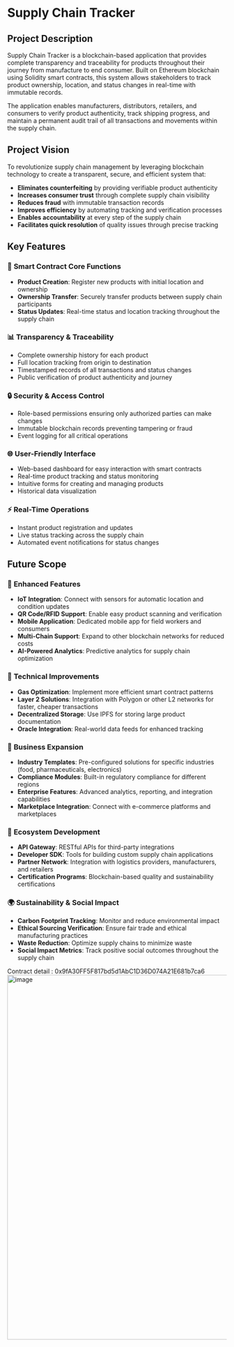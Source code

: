 # Supply Chain Tracker

## Project Description

Supply Chain Tracker is a blockchain-based application that provides complete transparency and traceability for products throughout their journey from manufacture to end consumer. Built on Ethereum blockchain using Solidity smart contracts, this system allows stakeholders to track product ownership, location, and status changes in real-time with immutable records.

The application enables manufacturers, distributors, retailers, and consumers to verify product authenticity, track shipping progress, and maintain a permanent audit trail of all transactions and movements within the supply chain.

## Project Vision

To revolutionize supply chain management by leveraging blockchain technology to create a transparent, secure, and efficient system that:

- **Eliminates counterfeiting** by providing verifiable product authenticity
- **Increases consumer trust** through complete supply chain visibility
- **Reduces fraud** with immutable transaction records
- **Improves efficiency** by automating tracking and verification processes
- **Enables accountability** at every step of the supply chain
- **Facilitates quick resolution** of quality issues through precise tracking

## Key Features

### 🔧 **Smart Contract Core Functions**
- **Product Creation**: Register new products with initial location and ownership
- **Ownership Transfer**: Securely transfer products between supply chain participants
- **Status Updates**: Real-time status and location tracking throughout the supply chain

### 📊 **Transparency & Traceability**
- Complete ownership history for each product
- Full location tracking from origin to destination
- Timestamped records of all transactions and status changes
- Public verification of product authenticity and journey

### 🔒 **Security & Access Control**
- Role-based permissions ensuring only authorized parties can make changes
- Immutable blockchain records preventing tampering or fraud
- Event logging for all critical operations

### 🌐 **User-Friendly Interface**
- Web-based dashboard for easy interaction with smart contracts
- Real-time product tracking and status monitoring
- Intuitive forms for creating and managing products
- Historical data visualization

### ⚡ **Real-Time Operations**
- Instant product registration and updates
- Live status tracking across the supply chain
- Automated event notifications for status changes

## Future Scope

### 🚀 **Enhanced Features**
- **IoT Integration**: Connect with sensors for automatic location and condition updates
- **QR Code/RFID Support**: Enable easy product scanning and verification
- **Mobile Application**: Dedicated mobile app for field workers and consumers
- **Multi-Chain Support**: Expand to other blockchain networks for reduced costs
- **AI-Powered Analytics**: Predictive analytics for supply chain optimization

### 🔧 **Technical Improvements**
- **Gas Optimization**: Implement more efficient smart contract patterns
- **Layer 2 Solutions**: Integration with Polygon or other L2 networks for faster, cheaper transactions
- **Decentralized Storage**: Use IPFS for storing large product documentation
- **Oracle Integration**: Real-world data feeds for enhanced tracking

### 🏢 **Business Expansion**
- **Industry Templates**: Pre-configured solutions for specific industries (food, pharmaceuticals, electronics)
- **Compliance Modules**: Built-in regulatory compliance for different regions
- **Enterprise Features**: Advanced analytics, reporting, and integration capabilities
- **Marketplace Integration**: Connect with e-commerce platforms and marketplaces

### 🤝 **Ecosystem Development**
- **API Gateway**: RESTful APIs for third-party integrations
- **Developer SDK**: Tools for building custom supply chain applications
- **Partner Network**: Integration with logistics providers, manufacturers, and retailers
- **Certification Programs**: Blockchain-based quality and sustainability certifications

### 🌍 **Sustainability & Social Impact**
- **Carbon Footprint Tracking**: Monitor and reduce environmental impact
- **Ethical Sourcing Verification**: Ensure fair trade and ethical manufacturing practices
- **Waste Reduction**: Optimize supply chains to minimize waste
- **Social Impact Metrics**: Track positive social outcomes throughout the supply chain

Contract detail : 0x9fA30FF5F817bd5d1AbC1D36D074A21E681b7ca6
<img width="1919" height="837" alt="image" src="https://github.com/user-attachments/assets/29c80207-3615-453d-a672-0205a737388c" />
